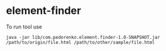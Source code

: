 # element-finder

To run tool use
```
java -jar lib/com.pedorenko.element.finder-1.0-SNAPSHOT.jar /path/to/origin/file.html /path/to/other/sample/file.html
```
